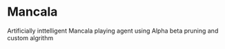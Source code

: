 # Mancala
Artificially inttelligent Mancala playing agent using Alpha beta pruning and custom algrithm
